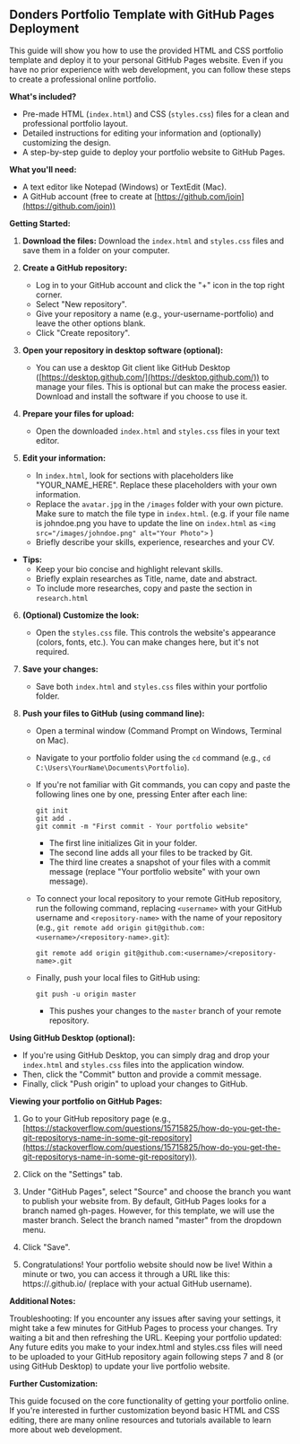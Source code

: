 ## Donders Portfolio Template with GitHub Pages Deployment

This guide will show you how to use the provided HTML and CSS portfolio template and deploy it to your personal GitHub Pages website. Even if you have no prior experience with web development, you can follow these steps to create a professional online portfolio.

**What's included?**

* Pre-made HTML (`index.html`) and CSS (`styles.css`) files for a clean and professional portfolio layout.
* Detailed instructions for editing your information and (optionally) customizing the design.
* A step-by-step guide to deploy your portfolio website to GitHub Pages.

**What you'll need:**

* A text editor like Notepad (Windows) or TextEdit (Mac).
* A GitHub account (free to create at [https://github.com/join](https://github.com/join))

**Getting Started:**

1. **Download the files:** Download the `index.html` and `styles.css` files and save them in a folder on your computer.

2. **Create a GitHub repository:**

    * Log in to your GitHub account and click the "+" icon in the top right corner. 
    * Select "New repository".
    * Give your repository a name (e.g., your-username-portfolio) and leave the other options blank. 
    * Click "Create repository".

3. **Open your repository in desktop software (optional):**

    * You can use a desktop Git client like GitHub Desktop ([https://desktop.github.com/](https://desktop.github.com/)) to manage your files. This is optional but can make the process easier.  Download and install the software if you choose to use it.

4. **Prepare your files for upload:**

    * Open the downloaded `index.html` and `styles.css` files in your text editor.

5. **Edit your information:**

    * In `index.html`, look for sections with placeholders like "YOUR_NAME_HERE". Replace these placeholders with your own information.
    * Replace the `avatar.jpg` in the `/images` folder with your own picture. Make sure to match the file type in `index.html`. (e.g. if your file name is johndoe.png you have to update the line on `index.html` as  `<img src="/images/johndoe.png" alt="Your Photo">` ) 
    * Briefly describe your skills, experience, researches and your CV.

* **Tips:** 
    * Keep your bio concise and highlight relevant skills. 
    * Briefly explain researches as Title, name, date and abstract. 
    * To include more researches, copy and paste the section in `research.html`

6. **(Optional) Customize the look:**

    * Open the `styles.css` file. This controls the website's appearance (colors, fonts, etc.). You can make changes here, but it's not required.

7. **Save your changes:**

    * Save both `index.html` and `styles.css` files within your portfolio folder. 

8. **Push your files to GitHub (using command line):**

    * Open a terminal window (Command Prompt on Windows, Terminal on Mac).
    * Navigate to your portfolio folder using the `cd` command (e.g., `cd C:\Users\YourName\Documents\Portfolio`).
    * If you're not familiar with Git commands, you can copy and paste the following lines one by one, pressing Enter after each line:

        ```
        git init
        git add .
        git commit -m "First commit - Your portfolio website"
        ```

        * The first line initializes Git in your folder.
        * The second line adds all your files to be tracked by Git.
        * The third line creates a snapshot of your files with a commit message (replace "Your portfolio website" with your own message).

    * To connect your local repository to your remote GitHub repository, run the following command, replacing `<username>` with your GitHub username and `<repository-name>` with the name of your repository (e.g., `git remote add origin git@github.com:<username>/<repository-name>.git`):

        ```
        git remote add origin git@github.com:<username>/<repository-name>.git
        ```

    * Finally, push your local files to GitHub using:

        ```
        git push -u origin master
        ```

        * This pushes your changes to the `master` branch of your remote repository.

**Using GitHub Desktop (optional):**

   * If you're using GitHub Desktop, you can simply drag and drop your `index.html` and `styles.css` files into the application window. 
   * Then, click the "Commit" button and provide a commit message. 
   * Finally, click "Push origin" to upload your changes to GitHub.

**Viewing your portfolio on GitHub Pages:**

1. Go to your GitHub repository page (e.g., [https://stackoverflow.com/questions/15715825/how-do-you-get-the-git-repositorys-name-in-some-git-repository](https://stackoverflow.com/questions/15715825/how-do-you-get-the-git-repositorys-name-in-some-git-repository)).

2. Click on the "Settings" tab.

3. Under "GitHub Pages", select "Source" and choose the branch you want to publish your website from. By default, GitHub Pages looks for a branch named gh-pages. However, for this template, we will use the master branch.  Select the branch named "master" from the dropdown menu.

4. Click "Save".

5. Congratulations!  Your portfolio website should now be live!  Within a minute or two, you can access it through a URL like this: https://<username>.github.io/ (replace <username> with your actual GitHub username).

**Additional Notes:**

Troubleshooting: If you encounter any issues after saving your settings, it might take a few minutes for GitHub Pages to process your changes. Try waiting a bit and then refreshing the URL.
Keeping your portfolio updated: Any future edits you make to your index.html and styles.css files will need to be uploaded to your GitHub repository again following steps 7 and 8 (or using GitHub Desktop) to update your live portfolio website.

**Further Customization:**

This guide focused on the core functionality of getting your portfolio online. If you're interested in further customization beyond basic HTML and CSS editing, there are many online resources and tutorials available to learn more about web development.